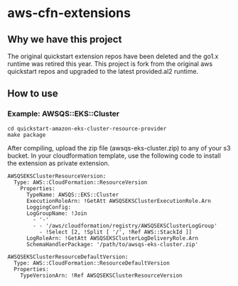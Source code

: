 # aws-cfn-extensions

## Why we have this project

The original quickstart extension repos have been deleted and the go1.x runtime was retired this year.
This project is fork from the original aws quickstart repos and upgraded to the latest provided.al2 runtime.

## How to use
### Example: AWSQS::EKS::Cluster

```
cd quickstart-amazon-eks-cluster-resource-provider
make package
```


After compiling, upload the zip file (awsqs-eks-cluster.zip) to any of your s3 bucket.
In your cloudformation template, use the following code to install the extension as private extension.


```
AWSQSEKSClusterResourceVersion:
  Type: AWS::CloudFormation::ResourceVersion
    Properties:
      TypeName: AWSQS::EKS::Cluster
      ExecutionRoleArn: !GetAtt AWSQSEKSClusterExecutionRole.Arn
      LoggingConfig:
      LogGroupName: !Join
        - '-'
        - - '/aws/cloudformation/registry/AWSQSEKSClusterLogGroup'
          - !Select [2, !Split [ '/', !Ref AWS::StackId ]]
      LogRoleArn: !GetAtt AWSQSEKSClusterLogDeliveryRole.Arn
      SchemaHandlerPackage: '/path/to/awsqs-eks-cluster.zip'
 
AWSQSEKSClusterResourceDefaultVersion:
  Type: AWS::CloudFormation::ResourceDefaultVersion
  Properties:
    TypeVersionArn: !Ref AWSQSEKSClusterResourceVersion
```